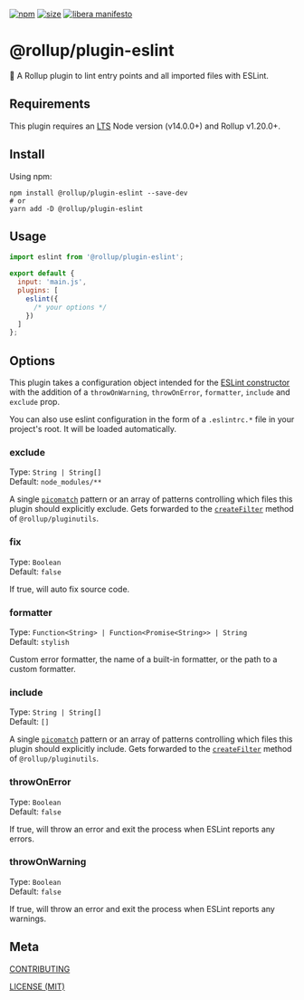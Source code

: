 [npm]: https://img.shields.io/npm/v/@rollup/plugin-eslint
[npm-url]: https://www.npmjs.com/package/@rollup/plugin-eslint
[size]: https://packagephobia.now.sh/badge?p=@rollup/plugin-eslint
[size-url]: https://packagephobia.now.sh/result?p=@rollup/plugin-eslint

[![npm][npm]][npm-url]
[![size][size]][size-url]
[![libera manifesto](https://img.shields.io/badge/libera-manifesto-lightgrey.svg)](https://liberamanifesto.com)

# @rollup/plugin-eslint

🍣 A Rollup plugin to lint entry points and all imported files with ESLint.

## Requirements

This plugin requires an [LTS](https://github.com/nodejs/Release) Node version (v14.0.0+) and Rollup v1.20.0+.

## Install

Using npm:

```console
npm install @rollup/plugin-eslint --save-dev
# or
yarn add -D @rollup/plugin-eslint
```

## Usage

```js
import eslint from '@rollup/plugin-eslint';

export default {
  input: 'main.js',
  plugins: [
    eslint({
      /* your options */
    })
  ]
};
```

## Options

This plugin takes a configuration object intended for the [ESLint constructor](https://eslint.org/docs/developer-guide/nodejs-api#-new-eslintoptions) with the addition of a `throwOnWarning`, `throwOnError`, `formatter`, `include` and `exclude` prop.

You can also use eslint configuration in the form of a `.eslintrc.*` file in your project's root. It will be loaded automatically.

### exclude

Type: `String | String[]`<br>
Default: `node_modules/**`

A single [`picomatch`](https://github.com/micromatch/picomatch) pattern or an array of patterns controlling which files this plugin should explicitly exclude. Gets forwarded to the [`createFilter`](https://github.com/rollup/plugins/tree/master/packages/pluginutils#createfilter) method of `@rollup/pluginutils`.

### fix

Type: `Boolean`<br>
Default: `false`

If true, will auto fix source code.

### formatter

Type: `Function<String> | Function<Promise<String>> | String`<br>
Default: `stylish`

Custom error formatter, the name of a built-in formatter, or the path to a custom formatter.

### include

Type: `String | String[]`<br>
Default: `[]`

A single [`picomatch`](https://github.com/micromatch/picomatch) pattern or an array of patterns controlling which files this plugin should explicitly include. Gets forwarded to the [`createFilter`](https://github.com/rollup/plugins/tree/master/packages/pluginutils#createfilter) method of `@rollup/pluginutils`.

### throwOnError

Type: `Boolean`<br>
Default: `false`

If true, will throw an error and exit the process when ESLint reports any errors.

### throwOnWarning

Type: `Boolean`<br>
Default: `false`

If true, will throw an error and exit the process when ESLint reports any warnings.

## Meta

[CONTRIBUTING](/.github/CONTRIBUTING.md)

[LICENSE (MIT)](/LICENSE)
